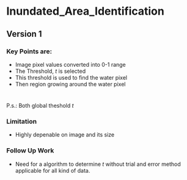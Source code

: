# Inundated_Area_Identification
## Version 1
### Key Points are:
- Image pixel values converted into 0-1 range
- The Threshold, _t_ is selected 
- This threshold is used to find the water pixel
- Then region growing around the water pixel 
#
P.s.: Both global theshold _t_ 

### Limitation
- Highly depenable on image and its size

### Follow Up Work
- Need for a algorithm to determine _t_ without trial and error method applicable for all kind of data.
